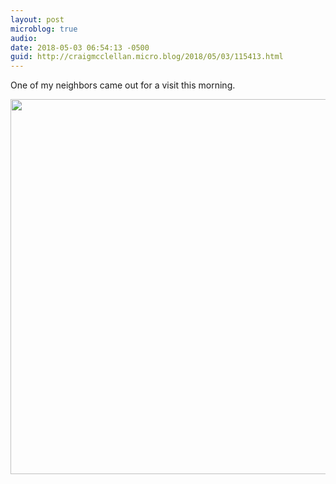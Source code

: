 ```yaml
---
layout: post
microblog: true
audio: 
date: 2018-05-03 06:54:13 -0500
guid: http://craigmcclellan.micro.blog/2018/05/03/115413.html
---
```

One of my neighbors came out for a visit this morning.

<img src="http://craigmcclellan.com/uploads/2018/5bc8c640e0.jpg" width="600" height="600" />
